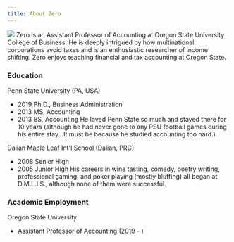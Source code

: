 ```yaml
---
title: About Zero
---
```

![](./img/about.png)
Zero is an Assistant Professor of Accounting at Oregon State University College of Business. He is deeply intrigued by how multinational corporations avoid taxes and is an enthusiastic researcher of income shifting. Zero enjoys teaching financial and tax accounting at Oregon State.

### Education

Penn State University (PA, USA)

- 2019 Ph.D., Business Administration
- 2013 MS, Accounting
- 2013 BS, Accounting
  He loved Penn State so much and stayed there for 10 years (although he had never gone to any PSU football games during his entire stay...It must be because he studied accounting too hard.)

Dalian Maple Leaf Int'l School (Dalian, PRC)

- 2008 Senior High
- 2005 Junior High
  His careers in wine tasting, comedy, poetry writing, professional gaming, and poker playing (mostly bluffing) all began at D.M.L.I.S., although none of them were successful.

### Academic Employment

Oregon State University

- Assistant Professor of Accounting (2019 - )
